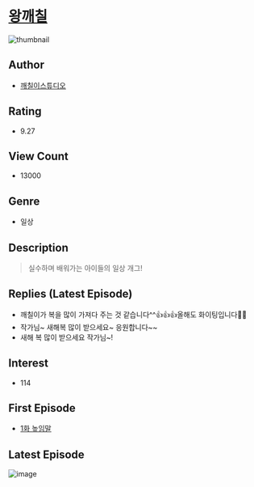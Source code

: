 # [왕깨칠](https://comic.naver.com/bestChallenge/list?titleId=801133)
![thumbnail](https://image-comic.pstatic.net/user_contents_data/challenge_comic/2022/10/30/358480/thumbnail_202x1649e096162_d7e1_4ca8_a1dd_6aa8ebec941a_00001820.JPEG)

## Author
- [깨칠이스튜디오](https://comic.naver.com/artistTitle?id=358480)

## Rating
- 9.27

## View Count
- 13000

## Genre
- 일상

## Description
> 실수하며 배워가는 아이들의 일상 개그!

## Replies (Latest Episode)
- 깨칠이가 복을 많이 가져다 주는 것 같습니다^^👍👍👍올해도 화이팅입니다💪🏻
- 작가님~ 새해복 많이 받으세요~ 응원합니다~~
- 새해 복 많이 받으세요 작가님~!

## Interest
- 114

## First Episode
- [1화 높임말](https://comic.naver.com/bestChallenge/detail?titleId=801133&no=1)

## Latest Episode
![image](https://image-comic.pstatic.net/user_contents_data/challenge_comic/2023/01/23/358480/upload_7306590325474537527.jpeg)
